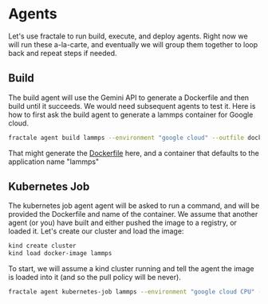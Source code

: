 # Agents

Let's use fractale to run build, execute, and deploy agents. Right now we will run these a-la-carte, and eventually we will group them together to loop back and repeat steps if needed.

## Build

The build agent will use the Gemini API to generate a Dockerfile and then build until it succeeds. We would need subsequent agents to test it.
Here is how to first ask the build agent to generate a lammps container for Google cloud.

```bash
fractale agent build lammps --environment "google cloud" --outfile dockerfile
```

That might generate the [Dockerfile](Dockerfile) here, and a container that defaults to the application name "lammps"

## Kubernetes Job

The kubernetes job agent agent will be asked to run a command, and will be provided the Dockerfile and name of the container. We assume that another agent (or you) have built and either pushed the image to a registry, or loaded it. Let's create our cluster and load the image:

```bash
kind create cluster
kind load docker-image lammps
```

To start, we will assume a kind cluster running and tell the agent the image is loaded into it (and so the pull policy will be never). 

```bash
fractale agent kubernetes-job lammps --environment "google cloud CPU" --context-file ./Dockerfile --no-pull 
```

